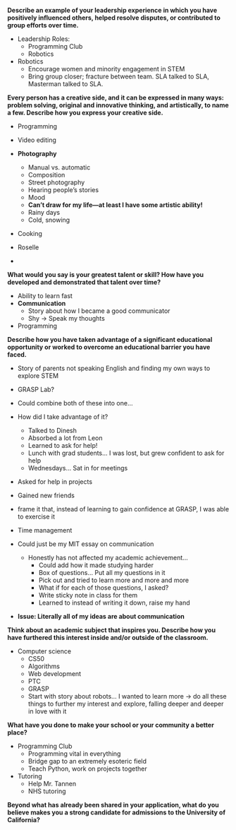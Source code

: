 **Describe an example of your leadership experience in which you have positively influenced others, helped resolve disputes, or contributed to group efforts over time.**
- Leadership Roles:
	- Programming Club
	- Robotics
- Robotics
	- Encourage women and minority engagement in STEM
	- Bring group closer; fracture between team. SLA talked to SLA, Masterman talked to SLA.

**Every person has a creative side, and it can be expressed in many ways: problem solving, original and innovative thinking, and artistically, to name a few. Describe how you express your creative side.**
- Programming
- Video editing
- **Photography**
	- Manual vs. automatic
	- Composition
	- Street photography
	- Hearing people’s stories
	- Mood
	- **Can’t draw for my life—at least I have some artistic ability!**
	- Rainy days
	- Cold, snowing
- Cooking

- Roselle
- 



**What would you say is your greatest talent or skill? How have you developed and demonstrated that talent over time?**
- Ability to learn fast
- **Communication**
	- Story about how I became a good communicator
	- Shy → Speak my thoughts
- Programming

**Describe how you have taken advantage of a significant educational opportunity or worked to overcome an educational barrier you have faced.**
- Story of parents not speaking English and finding my own ways to explore STEM
- GRASP Lab?
- Could combine both of these into one…
- How did I take advantage of it? 
	- Talked to Dinesh
	- Absorbed a lot from Leon
	- Learned to ask for help!
	- Lunch with grad students… I was lost, but grew confident to ask for help
	- Wednesdays… Sat in for meetings
- Asked for help in projects
- Gained new friends
- frame it that, instead of learning to gain confidence at GRASP, I was able to exercise it

 
- Time management
- Could just be my MIT essay on communication
	- Honestly has not affected my academic achievement…
		- Could add how it made studying harder
		- Box of questions… Put all my questions in it
		- Pick out and tried to learn more and more and more
		- What if for each of those questions, I asked?
		- Write sticky note in class for them
		- Learned to instead of writing it down, raise my hand
- **Issue: Literally all of my ideas are about communication**

**Think about an academic subject that inspires you. Describe how you have furthered this interest inside and/or outside of the classroom.**
- Computer science
	- CS50
	- Algorithms
	- Web development
	- PTC
	- GRASP
	- Start with story about robots… I wanted to learn more → do all these things to further my interest and explore, falling deeper and deeper in love with it

**What have you done to make your school or your community a better place?**
- Programming Club
	- Programming vital in everything
	- Bridge gap to an extremely esoteric field
	- Teach Python, work on projects together
- Tutoring
	- Help Mr. Tannen
	- NHS tutoring

**Beyond what has already been shared in your application, what do you believe makes you a strong candidate for admissions to the University of California?**


 
